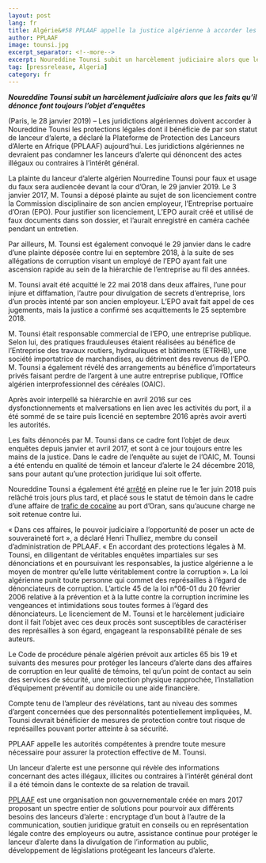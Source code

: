 ```yaml
---
layout: post
lang: fr
title: Algérie&#58 PPLAAF appelle la justice algérienne à accorder les protections légales au lanceur d’alerte du port d’Oran
author: PPLAAF
image: tounsi.jpg
excerpt_separator: <!--more-->
excerpt: Noureddine Tounsi subit un harcèlement judiciaire alors que les faits qu’il dénonce font toujours l’objet d’enquêtes
tag: [pressrelease, Algeria]
category: fr
---
```


**_Noureddine Tounsi subit un harcèlement judiciaire alors que les faits qu’il dénonce font toujours l’objet d’enquêtes_**


(Paris, le 28 janvier 2019) – Les juridictions algériennes doivent accorder à Noureddine Tounsi les protections légales dont il bénéficie de par son statut de lanceur d’alerte, a déclaré la Plateforme de Protection des Lanceurs d’Alerte en Afrique (PPLAAF) aujourd’hui. Les juridictions algériennes ne devraient pas condamner les lanceurs d’alerte qui dénoncent des actes illégaux ou contraires à l’intérêt général.

La plainte du lanceur d’alerte algérien Nourredine Tounsi pour faux et usage du faux sera audiencée devant la cour d’Oran, le 29 janvier 2019. Le 3 janvier 2017, M. Tounsi a déposé plainte au sujet de son licenciement contre la Commission disciplinaire de son ancien employeur, l’Entreprise portuaire d’Oran (EPO). Pour justifier son licenciement, L’EPO aurait créé et utilisé de faux documents dans son dossier, et l’aurait enregistré en caméra cachée pendant un entretien.

Par ailleurs, M. Tounsi est également convoqué le 29 janvier dans le cadre d’une plainte déposée contre lui en septembre 2018, à la suite de ses allégations de corruption visant un employé de l’EPO ayant fait une ascension rapide au sein de la hiérarchie de l’entreprise au fil des années.

M. Tounsi avait été acquitté le 22 mai 2018 dans deux affaires, l’une pour injure et diffamation, l’autre pour divulgation de secrets d’entreprise, lors d’un procès intenté par son ancien employeur. L’EPO avait fait appel de ces jugements, mais la justice a confirmé ses acquittements le 25 septembre 2018.

M. Tounsi était responsable commercial de l’EPO, une entreprise publique. Selon lui, des pratiques frauduleuses étaient réalisées au bénéfice de l’Entreprise des travaux routiers, hydrauliques et bâtiments (ETRHB), une société importatrice de marchandises, au détriment des revenus de l’EPO. M. Tounsi a également révélé des arrangements au bénéfice d’importateurs privés faisant perdre de l’argent à une autre entreprise publique, l’Office algérien interprofessionnel des céréales (OAIC).

Après avoir interpellé sa hiérarchie en avril 2016 sur ces dysfonctionnements et malversations en lien avec les activités du port, il a été sommé de se taire puis licencié en septembre 2016 après avoir averti les autorités.

Les faits dénoncés par M. Tounsi dans ce cadre font l’objet de deux enquêtes depuis janvier et avril 2017, et sont à ce jour toujours entre les mains de la justice. Dans le cadre de l’enquête au sujet de l’OAIC, M. Tounsi a été entendu en qualité de témoin et lanceur d’alerte le 24 décembre 2018, sans pour autant qu’une protection juridique lui soit offerte.

Noureddine Tounsi a également été [arrêté](https://pplaaf.org/fr/2018/06/02/algerie-arrestations-lanceur-etjournaliste.html) en pleine rue le 1er juin 2018 puis relâché trois jours plus tard, et placé sous le statut de témoin dans le cadre d’une affaire de [trafic de cocaïne](http://www.rfi.fr/afrique/20180603-algerie-arrestation-journaliste-said-boudour-lanceur-alerte-noureddine-tounsi) au port d’Oran, sans qu’aucune charge ne soit retenue contre lui. 

« Dans ces affaires, le pouvoir judiciaire a l’opportunité de poser un acte de souveraineté fort », a déclaré Henri Thulliez, membre du conseil d’administration de PPLAAF. « En accordant des protections légales à M. Tounsi, en diligentant de véritables enquêtes impartiales sur ses dénonciations et en poursuivant les responsables, la justice algérienne a le moyen de montrer qu’elle lutte véritablement contre la corruption ».
La loi algérienne punit toute personne qui commet des représailles à l’égard de dénonciateurs de corruption. L’article 45 de la loi n°06-01 du 20 février 2006 relative à la prévention et à la lutte contre la corruption incrimine les vengeances et intimidations sous toutes formes à l’égard des dénonciateurs. Le licenciement de M. Tounsi et le harcèlement judiciaire dont il fait l’objet avec ces deux procès sont susceptibles de caractériser des représailles à son égard, engageant la responsabilité pénale de ses auteurs.  

Le Code de procédure pénale algérien prévoit aux articles 65 bis 19 et suivants des mesures pour protéger les lanceurs d’alerte dans des affaires de corruption en leur qualité de témoins, tel qu’un point de contact au sein des services de sécurité, une protection physique rapprochée, l’installation d’équipement préventif au domicile ou une aide financière.

Compte tenu de l’ampleur des révélations, tant au niveau des sommes d’argent concernées que des personnalités potentiellement impliquées, M. Tounsi devrait bénéficier de mesures de protection contre tout risque de représailles pouvant porter atteinte à sa sécurité. 

PPLAAF appelle les autorités compétentes à prendre toute mesure nécessaire pour assurer la protection effective de M. Tounsi. 

Un lanceur d’alerte est une personne qui révèle des informations concernant des actes illégaux, illicites ou contraires à l’intérêt général dont il a été témoin dans le contexte de sa relation de travail.

[PPLAAF](https://pplaaf.org/fr) est une organisation non gouvernementale créée en mars 2017 proposant un spectre entier de solutions pour pourvoir aux différents besoins des lanceurs d’alerte : encryptage d’un bout à l’autre de la communication, soutien juridique gratuit en conseils ou en représentation légale contre des employeurs ou autre, assistance continue pour protéger le lanceur d’alerte dans la divulgation de l’information au public, développement de législations protégeant les lanceurs d’alerte.

